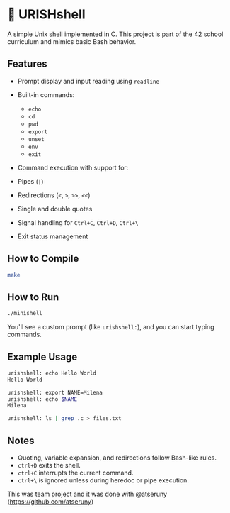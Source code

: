 # 🐚 URISHshell

A simple Unix shell implemented in C.
This project is part of the 42 school curriculum and mimics basic Bash behavior.

## Features

* Prompt display and input reading using `readline`
* Built-in commands:

  * `echo`
  * `cd`
  * `pwd`
  * `export`
  * `unset`
  * `env`
  * `exit`
* Command execution with support for:

* Pipes (`|`)
* Redirections (`<`, `>`, `>>`, `<<`)
* Single and double quotes
* Signal handling for `Ctrl+C`, `Ctrl+D`, `Ctrl+\`
* Exit status management

## How to Compile

```bash
make
```

## How to Run

```bash
./minishell
```

You'll see a custom prompt (like `urishshell:`), and you can start typing commands.

## Example Usage

```bash
urishshell: echo Hello World
Hello World

urishshell: export NAME=Milena
urishshell: echo $NAME
Milena

urishshell: ls | grep .c > files.txt
```

## Notes

* Quoting, variable expansion, and redirections follow Bash-like rules.
* `ctrl+D` exits the shell.
* `ctrl+C` interrupts the current command.
* `ctrl+\` is ignored unless during heredoc or pipe execution.

This was team project and it was done with @atseruny (https://github.com/atseruny)
